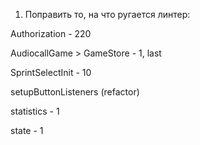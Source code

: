 1) Поправить то, на что ругается линтер:

Authorization - 220

AudiocallGame > GameStore - 1, last

SprintSelectInit - 10

setupButtonListeners (refactor)

statistics - 1

state - 1